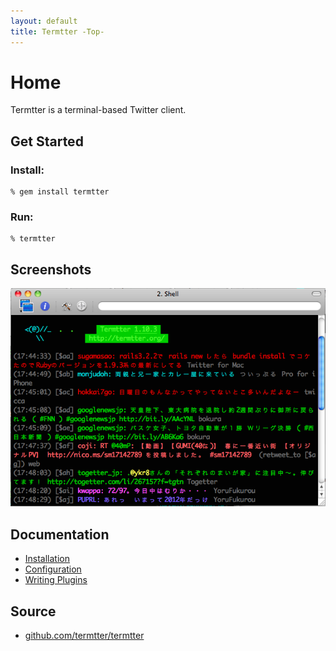 ```yaml
---
layout: default
title: Termtter -Top-
---
```


# Home

Termtter is a terminal-based Twitter client.

## Get Started

### Install:

    % gem install termtter

### Run:

    % termtter

## Screenshots

![termtter screenshot](./img/termtter.png)

## Documentation

* [Installation](./install)
* [Configuration](./config)
* [Writing Plugins](plugins)

## Source

* [github.com/termtter/termtter](http://github.com/termtter/termtter)


